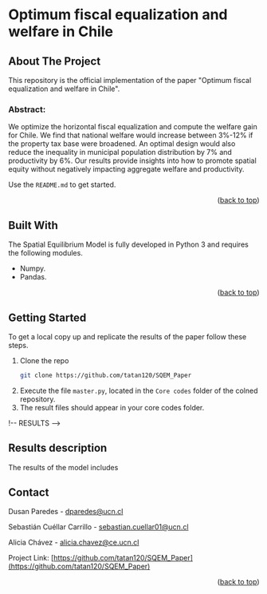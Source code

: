 # Optimum fiscal equalization and welfare in Chile


<!-- ABOUT THE PROJECT -->
## About The Project


This repository is the official implementation of the paper "Optimum fiscal equalization and welfare in Chile".

### Abstract:
We optimize the horizontal fiscal equalization and compute the welfare gain for Chile. We find that national welfare would increase between 3\%-12\% if the property tax base were broadened. An optimal design would also reduce the inequality in municipal population distribution by 7\% and productivity by 6\%. Our results provide insights into how to promote spatial equity without negatively impacting aggregate welfare and productivity.

Use the `README.md` to get started.

<p align="right">(<a href="#readme-top">back to top</a>)</p>


## Built With

The Spatial Equilibrium Model is fully developed in Python 3 and requires the following modules.

* Numpy.
* Pandas.

<p align="right">(<a href="#readme-top">back to top</a>)</p>


<!-- GETTING STARTED -->
## Getting Started

To get a local copy up and replicate the results of the paper follow these steps.

1. Clone the repo
   ```sh
   git clone https://github.com/tatan120/SQEM_Paper
   ```
2. Execute the file `master.py`, located in the `Core codes` folder of the colned repository. 
3. The result files should appear in your core codes folder.


!-- RESULTS -->
## Results description

The results of the model includes

<!-- CONTACT -->
## Contact

Dusan Paredes  - dparedes@ucn.cl 

Sebastián Cuéllar Carrillo  - sebastian.cuellar01@ucn.cl

Alicia Chávez  - alicia.chavez@ce.ucn.cl 


Project Link: [https://github.com/tatan120/SQEM_Paper](https://github.com/tatan120/SQEM_Paper)

<p align="right">(<a href="#readme-top">back to top</a>)</p>
